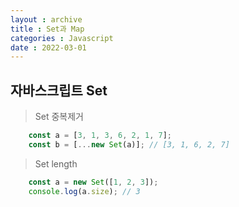 ```yaml
---
layout : archive
title : Set과 Map
categories : Javascript
date : 2022-03-01
---
```


## 자바스크립트 Set
> Set 중복제거

```javascript
    const a = [3, 1, 3, 6, 2, 1, 7];
    const b = [...new Set(a)]; // [3, 1, 6, 2, 7]
```

> Set length
```javascript
    const a = new Set([1, 2, 3]);
    console.log(a.size); // 3
```